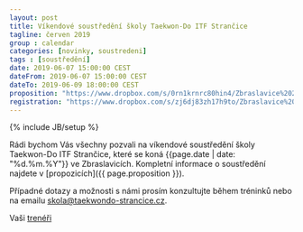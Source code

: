 ```yaml
---
layout: post
title: Víkendové soustředění školy Taekwon-Do ITF Strančice
tagline: červen 2019
group : calendar
categories: [novinky, soustredeni]
tags : [soustředění]
date: 2019-06-07 15:00:00 CEST
dateFrom: 2019-06-07 15:00:00 CEST
dateTo: 2019-06-09 18:00:00 CEST
proposition: "https://www.dropbox.com/s/0rn1krnrc80hin4/Zbraslavice%202019%20_%20propozice.pdf?dl=0"
registration: "https://www.dropbox.com/s/zj6dj83zh17h9to/Zbraslavice%202019%20_%20p%C5%99ihl%C3%A1%C5%A1ka.pdf?dl=0"
---
```

{% include JB/setup %}

Rádi bychom Vás všechny pozvali na víkendové soustředění školy Taekwon-Do ITF Strančice, které se koná {{page.date | date: "%d.%m.%Y"}} ve Zbraslavicích.
Kompletní informace o soustředění najdete v [propozicích]({{ page.proposition }}).

Případné dotazy a možnosti s námi prosím konzultujte během tréninků nebo na emailu <a href="mailto:skola@taekwondo-strancice.cz">skola@taekwondo-strancice.cz</a>.

Vaši [trenéři](/treneri)
